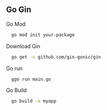 ## Go Gin

Go Mod
```bash
  go mod init your-package
```
    
Download Gin
```bash
  go get -u github.com/gin-gonic/gin
```

Go run
```bash
  ggo run main.go
```

Go Build
```bash
  go build -o myapp
```
